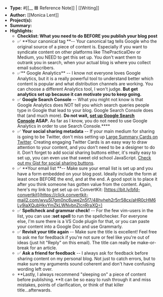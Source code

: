 - **Type:** #[[__ 🟦  Reference Note]] | [[Writing]]
- **Author:** [[Monica Lent]]
- **Project(s):** 
- **Summary:** 
- **Highlights:**
    - **Checklist: What you need to do BEFORE you publish your blog post**
    - ✅ **Your canonical tag **-- Your canonical tag tells Google who the original source of a piece of content is. Especially if you want to syndicate content on other platforms like ThePracticalDev or Medium, you NEED to get this set up. You don't want them to outrank you in search, when your actual blog is where you collect email subscribers.
    - ✅** Google Analytics** -- I know not everyone loves Google Analytics, but it is a really powerful tool to understand better which content is popular and what distribution channels are working. You can choose a different Analytics tool, I won't judge. **But get analytics set up because it can motivate you to keep going.**
    - ✅ **Google Search Console** -- What you might not know is that Google Analytics does NOT tell you which search queries people type in Google that lead to your blog. Google Search Console does that (and much more). **Do not wait, [set up Google Search Console](https://click.convertkit-mail2.com/wvu5l7gm0nc6uwe2n5f7/58hvh7h99dp35lh6/aHR0cHM6Ly9zZWFyY2guZ29vZ2xlLmNvbS9zZWFyY2gtY29uc29sZS9hYm91dA==) ASAP.** As far as I know, you do not need to use Google Analytics in order to use Search Console.****
    - ✅ **Your social sharing metadata** -- If your main medium for sharing is going to be Twitter, don't miss setting up [Large Summary Cards on Twitter](https://click.convertkit-mail2.com/wvu5l7gm0nc6uwe2n5f7/z2hghnhdd2953oup/aHR0cHM6Ly9kZXZlbG9wZXIudHdpdHRlci5jb20vZW4vZG9jcy90d2VldHMvb3B0aW1pemUtd2l0aC1jYXJkcy9vdmVydmlldy9zdW1tYXJ5LWNhcmQtd2l0aC1sYXJnZS1pbWFnZQ==). Creating engaging Twitter Cards is an easy way to draw attention to your content, and you don't need to be a designer to do it. Don't forget to add social sharing buttons either, it's really easy to set up, you can even use that sweet old school JavaScript. [Check out my Gist for social sharing buttons](https://click.convertkit-mail2.com/wvu5l7gm0nc6uwe2n5f7/reh8hoh55l9k0ob2/aHR0cHM6Ly9naXN0LmdpdGh1Yi5jb20vbWxlbnQvNDNiODliOWFkZjIyY2E2YTAzNThkMGFlMGJkM2I3ZTA=).
    - ✅ **Your email list **-- Make sure your email list is set up and you have a form embedded on your blog post. Ideally include the form at least once BEFORE the end, and at the end. A good spot is to place it after you think someone has gotten value from the content. Again, here's my link to get set up on ConvertKit: [https://bit.ly/bfd-convertkit](https://click.convertkit-mail2.com/wvu5l7gm0nc6uwe2n5f7/48hvheh2r5rr58cx/aHR0cHM6Ly9iaXQubHkvYmZkLWNvbnZlcnRraXQ=)
    - ✅ **Spellcheck and grammar check!** -- For the few vim-users in the list, you can use **:set spell** to run the spellchecker. For everyone else, I'm sure there is a VS Code plugin for that, or you can paste your content into a Google Doc and use Grammarly.
    - ✅ **Revisit your title again** -- Make sure the title is excellent! Feel free to ask me for feedback if you're not sure or feel like you're out of ideas (just hit "Reply" on this email). The title can really be make-or-break for an article.
    - ✅ **Ask a friend for feedback** -- I always ask for feedback before sharing content on my personal blog. Not just to catch errors, but to make sure my arguments sound coherent and don't have confusing wording left over.
    - **Lastly, I always recommend "sleeping on" a piece of content before publishing. **It can be so easy to rush through it and miss mistakes, points of clarification, or think of that killer title...afterwards.
